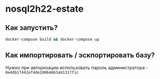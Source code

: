 # nosql2h22-estate

## Как запустить?

```bash
docker-compose build && docker-compose up
```

## Как импортировать / эскпортировать базу?

Нужно при авторизации использовать пароль администратора - `0e48b1f442ef4de19064663a91317f1c`

